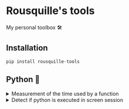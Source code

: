 # Rousquille's tools

My personal toolbox 🛠

## Installation

```
pip install rousquille-tools
```

## Python 🐍

<details><summary>Measurement of the time used by a function</summary>
<p>

```py
import time
from rousquille_tools.decorators import time_def


@time_def
def func1():
    time.sleep(5)
```
Result:
```py
>>> func1()
[time_def] Function: func1 Time: 5.0s
```


</p>
</details>

<details><summary>Detect if python is executed in screen session</summary>
<p>

```py
>>> from rousquille_tools.shell import is_in_screen_session
>>> print(is_in_screen_session())
False
```

</p>
</details>
